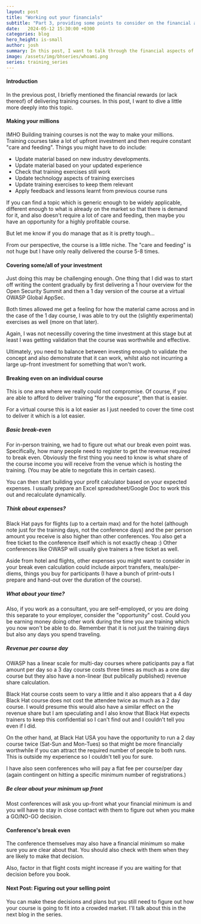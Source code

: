 ```yaml
---
layout: post
title: "Working out your financials"
subtitle: "Part 3, providing some points to consider on the financial aspects of training."
date:   2024-05-12 15:30:00 +0300
categories: blog
hero_height: is-small
author: josh
summary: In this post, I want to talk through the financial aspects of training including expenses and effort to take into account and some thoughts on how different conferences do pricing.
image: /assets/img/bhseries/whoami.png
series: training_series
---
```


#### Introduction

In the previous post, I briefly mentioned the financial rewards (or lack thereof) of delivering training courses. In this post, I want to dive a little more deeply into this topic.

#### Making your millions

IMHO Building training courses is not the way to make your millions. Training courses take a lot of upfront investment and then require constant "care and feeding". Things you might have to do include:

- Update material based on new industry developments.
- Update material based on your updated experience
- Check that training exercises still work
- Update technology aspects of training exercises
- Update training exercises to keep them relevant
- Apply feedback and lessons learnt from previous course runs

If you can find a topic which is generic enough to be widely applicable, different enough to what is already on the market so that there is demand for it, and also doesn't require a lot of care and feeding, then maybe you have an opportunity for a highly profitable course.

But let me know if you do manage that as it is pretty tough...

From our perspective, the course is a little niche. The "care and feeding" is not huge but I have only really delivered the course 5-8 times.

#### Covering some/all of your investment

Just doing this may be challenging enough. One thing that I did was to start off writing the content gradually by first delivering a 1 hour overview for the Open Security Summit and then a 1 day version of the course at a virtual OWASP Global AppSec.

Both times allowed me get a feeling for how the material came across and in the case of the 1 day course, I was able to try out the (slightly experimental) exercises as well (more on that later).

Again, I was not necessilly covering the time investment at this stage but at least I was getting validation that the course was worthwhile and effective.

Ultimately, you need to balance between investing enough to validate the concept and also demonstrate that it can work, whilst also not incurring a large up-front investment for something that won't work.

#### Breaking even on an individual course

This is one area where we really could not compromise. Of course, if you are able to afford to deliver training "for the exposure", then that is easier.

For a virtual course this is a lot easier as I just needed to cover the time cost to deliver it which is a lot easier.  

##### Basic break-even

For in-person training, we had to figure out what our break even point was. Specifically, how many people need to register to get the revenue required to break even. Obviously the first thing you need to know is what share of the course income you will receive from the venue which is hosting the training. (You may be able to negotiate this in certain cases).

You can then start building your profit calculator based on your expected expenses. I usually prepare an Excel spreadsheet/Google Doc to work this out and recalculate dynamically.

##### Think about expenses?

Black Hat pays for flights (up to a certain max) and for the hotel (although note just for the training days, not the conference days) and the per person amount you receive is also higher than other conferences. You also get a free ticket to the conference itself which is not exactly cheap :) Other conferences like OWASP will usually give trainers a free ticket as well.

Aside from hotel and flights, other expenses you might want to consider in your break even calculation could include airport transfers, meals/per-diems, things you buy for participants (I have a bunch of print-outs I prepare and hand-out over the duration of the course).

##### What about your time?

Also, if you work as a consultant, you are self-employed, or you are doing this separate to your employer, consider the "opportunity" cost. Could you be earning money doing other work during the time you are training which you now won't be able to do. Remember that it is not just the training days but also any days you spend traveling.

##### Revenue per course day

OWASP has a linear scale for multi-day courses where paticipants pay a flat amount per day so a 3 day course costs three times as much as a one day course but they also have a non-linear (but publically published) revenue share calculation.

Black Hat course costs seem to vary a little and it also appears that a 4 day Black Hat course does not cost the attendee twice as much as a 2 day course. I would presume this would also have a similar effect on the revenue share but I am speculating and I also know that Black Hat expects trainers to keep this confidential so I can't find out and I couldn't tell you even if I did.

On the other hand, at Black Hat USA you have the opportunity to run a 2 day course twice (Sat-Sun and Mon-Tues) so that might be more financially worthwhile if you can attract the required number of people to both runs. This is outside my experience so I couldn't tell you for sure.

I have also seen conferences who will pay a flat fee per course/per day (again contingent on hitting a specific minimum number of registrations.)

##### Be clear about your minimum up front

Most conferences will ask you up-front what your financial minimum is and you will have to stay in close contact with them to figure out when you make a GO/NO-GO decision.

#### Conference's break even

The conference themselves may also have a financial minimum so make sure you are clear about that. You should also check with them when they are likely to make that decision. 

Also, factor in that flight costs might increase if you are waiting for that decision before you book.

#### Next Post: Figuring out your selling point

You can make these decisions and plans but you still need to figure out how your course is going to fit into a crowded market. I'll talk about this in the next blog in the series.